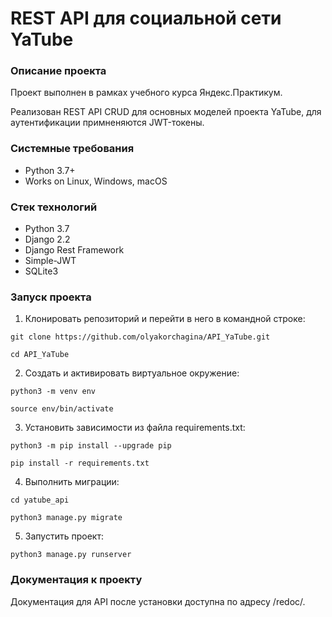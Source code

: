 # REST API для социальной сети YaTube


### Описание проекта

Проект выполнен в рамках учебного курса Яндекс.Практикум.

Реализован REST API CRUD для основных моделей проекта YaTube, для аутентификации примненяются JWT-токены.

### Системные требования

* Python 3.7+
* Works on Linux, Windows, macOS

### Стек технологий

* Python 3.7
* Django 2.2 
* Django Rest Framework
* Simple-JWT
* SQLite3


### Запуск проекта

1. Клонировать репозиторий и перейти в него в командной строке:

```
git clone https://github.com/olyakorchagina/API_YaTube.git

cd API_YaTube
```

2. Cоздать и активировать виртуальное окружение:

```
python3 -m venv env

source env/bin/activate
```

3. Установить зависимости из файла requirements.txt:

```
python3 -m pip install --upgrade pip

pip install -r requirements.txt
```

4. Выполнить миграции:

```
cd yatube_api

python3 manage.py migrate
```

5. Запустить проект:

```
python3 manage.py runserver
```


### Документация к проекту

Документация для API после установки доступна по адресу /redoc/.
